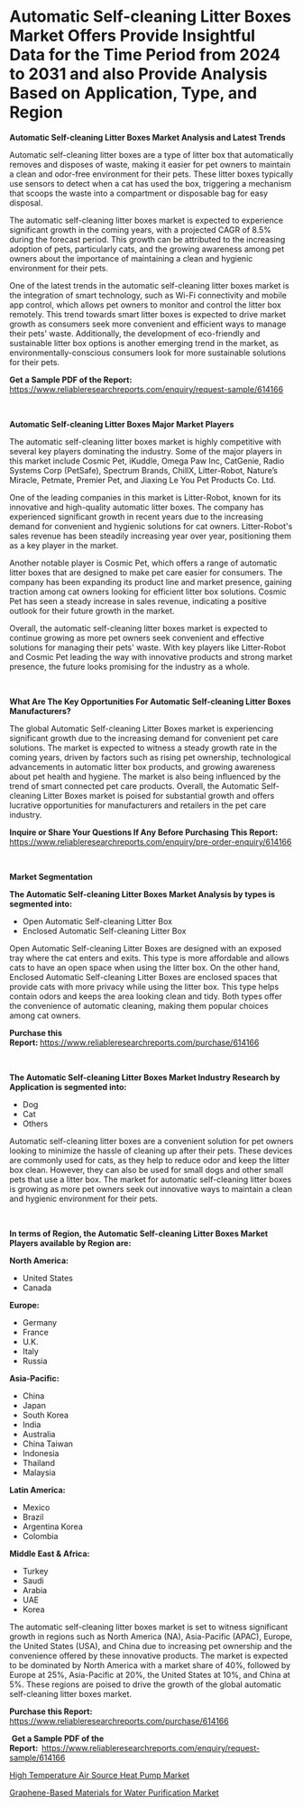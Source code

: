 <p><h1>Automatic Self-cleaning Litter Boxes Market Offers Provide Insightful Data for the Time Period from 2024 to 2031 and also Provide Analysis Based on Application, Type, and Region</h1></p><p><strong>Automatic Self-cleaning Litter Boxes Market Analysis and Latest Trends</strong></p>
<p><p>Automatic self-cleaning litter boxes are a type of litter box that automatically removes and disposes of waste, making it easier for pet owners to maintain a clean and odor-free environment for their pets. These litter boxes typically use sensors to detect when a cat has used the box, triggering a mechanism that scoops the waste into a compartment or disposable bag for easy disposal.</p><p>The automatic self-cleaning litter boxes market is expected to experience significant growth in the coming years, with a projected CAGR of 8.5% during the forecast period. This growth can be attributed to the increasing adoption of pets, particularly cats, and the growing awareness among pet owners about the importance of maintaining a clean and hygienic environment for their pets.</p><p>One of the latest trends in the automatic self-cleaning litter boxes market is the integration of smart technology, such as Wi-Fi connectivity and mobile app control, which allows pet owners to monitor and control the litter box remotely. This trend towards smart litter boxes is expected to drive market growth as consumers seek more convenient and efficient ways to manage their pets' waste. Additionally, the development of eco-friendly and sustainable litter box options is another emerging trend in the market, as environmentally-conscious consumers look for more sustainable solutions for their pets.</p></p>
<p><strong>Get a Sample PDF of the Report:&nbsp;</strong> <a href="https://www.reliableresearchreports.com/enquiry/request-sample/614166">https://www.reliableresearchreports.com/enquiry/request-sample/614166</a></p>
<p>&nbsp;</p>
<p><strong>Automatic Self-cleaning Litter Boxes Major Market Players</strong></p>
<p><p>The automatic self-cleaning litter boxes market is highly competitive with several key players dominating the industry. Some of the major players in this market include Cosmic Pet, iKuddle, Omega Paw Inc, CatGenie, Radio Systems Corp (PetSafe), Spectrum Brands, ChillX, Litter-Robot, Nature’s Miracle, Petmate, Premier Pet, and Jiaxing Le You Pet Products Co. Ltd.</p><p>One of the leading companies in this market is Litter-Robot, known for its innovative and high-quality automatic litter boxes. The company has experienced significant growth in recent years due to the increasing demand for convenient and hygienic solutions for cat owners. Litter-Robot's sales revenue has been steadily increasing year over year, positioning them as a key player in the market.</p><p>Another notable player is Cosmic Pet, which offers a range of automatic litter boxes that are designed to make pet care easier for consumers. The company has been expanding its product line and market presence, gaining traction among cat owners looking for efficient litter box solutions. Cosmic Pet has seen a steady increase in sales revenue, indicating a positive outlook for their future growth in the market.</p><p>Overall, the automatic self-cleaning litter boxes market is expected to continue growing as more pet owners seek convenient and effective solutions for managing their pets' waste. With key players like Litter-Robot and Cosmic Pet leading the way with innovative products and strong market presence, the future looks promising for the industry as a whole.</p></p>
<p>&nbsp;</p>
<p><strong>What Are The Key Opportunities For Automatic Self-cleaning Litter Boxes Manufacturers?</strong></p>
<p><p>The global Automatic Self-cleaning Litter Boxes market is experiencing significant growth due to the increasing demand for convenient pet care solutions. The market is expected to witness a steady growth rate in the coming years, driven by factors such as rising pet ownership, technological advancements in automatic litter box products, and growing awareness about pet health and hygiene. The market is also being influenced by the trend of smart connected pet care products. Overall, the Automatic Self-cleaning Litter Boxes market is poised for substantial growth and offers lucrative opportunities for manufacturers and retailers in the pet care industry.</p></p>
<p><strong>Inquire or Share Your Questions If Any Before Purchasing This Report:</strong> <a href="https://www.reliableresearchreports.com/enquiry/pre-order-enquiry/614166">https://www.reliableresearchreports.com/enquiry/pre-order-enquiry/614166</a></p>
<p>&nbsp;</p>
<p><strong>Market Segmentation</strong></p>
<p><strong>The Automatic Self-cleaning Litter Boxes Market Analysis by types is segmented into:</strong></p>
<p><ul><li>Open Automatic Self-cleaning Litter Box</li><li>Enclosed Automatic Self-cleaning Litter Box</li></ul></p>
<p><p>Open Automatic Self-cleaning Litter Boxes are designed with an exposed tray where the cat enters and exits. This type is more affordable and allows cats to have an open space when using the litter box. On the other hand, Enclosed Automatic Self-cleaning Litter Boxes are enclosed spaces that provide cats with more privacy while using the litter box. This type helps contain odors and keeps the area looking clean and tidy. Both types offer the convenience of automatic cleaning, making them popular choices among cat owners.</p></p>
<p><strong>Purchase this Report:&nbsp;</strong><a href="https://www.reliableresearchreports.com/purchase/614166">https://www.reliableresearchreports.com/purchase/614166</a></p>
<p>&nbsp;</p>
<p><strong>The Automatic Self-cleaning Litter Boxes Market Industry Research by Application is segmented into:</strong></p>
<p><ul><li>Dog</li><li>Cat</li><li>Others</li></ul></p>
<p><p>Automatic self-cleaning litter boxes are a convenient solution for pet owners looking to minimize the hassle of cleaning up after their pets. These devices are commonly used for cats, as they help to reduce odor and keep the litter box clean. However, they can also be used for small dogs and other small pets that use a litter box. The market for automatic self-cleaning litter boxes is growing as more pet owners seek out innovative ways to maintain a clean and hygienic environment for their pets.</p></p>
<p>&nbsp;</p>
<p><strong>In terms of Region, the Automatic Self-cleaning Litter Boxes Market Players available by Region are:</strong></p>
<p>
    <p> <strong> North America: </strong>
        <ul>
            <li>United States</li>
            <li>Canada</li>
        </ul>
        </p> 
    <p> <strong> Europe: </strong>
        <ul>
            <li>Germany</li>
            <li>France</li>
            <li>U.K.</li>
            <li>Italy</li>
            <li>Russia</li>
        </ul>
        </p> 
    <p> <strong> Asia-Pacific: </strong>
        <ul>
            <li>China</li>
            <li>Japan</li>
            <li>South Korea</li>
            <li>India</li>
            <li>Australia</li>
            <li>China Taiwan</li>
            <li>Indonesia</li>
            <li>Thailand</li>
            <li>Malaysia</li>
        </ul>
        </p> 
    <p> <strong> Latin America: </strong>
        <ul>
            <li>Mexico</li>
            <li>Brazil</li>
            <li>Argentina Korea</li>
            <li>Colombia</li>
        </ul>
        </p> 
    <p> <strong> Middle East & Africa: </strong>
        <ul>
            <li>Turkey</li>
            <li>Saudi</li>
            <li>Arabia</li>
            <li>UAE</li>
            <li>Korea</li>
        </ul>
    </p>
    </p>
<p><p>The automatic self-cleaning litter boxes market is set to witness significant growth in regions such as North America (NA), Asia-Pacific (APAC), Europe, the United States (USA), and China due to increasing pet ownership and the convenience offered by these innovative products. The market is expected to be dominated by North America with a market share of 40%, followed by Europe at 25%, Asia-Pacific at 20%, the United States at 10%, and China at 5%. These regions are poised to drive the growth of the global automatic self-cleaning litter boxes market.</p></p>
<p><strong>Purchase this Report: </strong><a href="https://www.reliableresearchreports.com/purchase/614166">https://www.reliableresearchreports.com/purchase/614166</a></p>
<p>&nbsp;<strong>Get a Sample PDF of the Report:&nbsp;&nbsp;</strong><a href="https://www.reliableresearchreports.com/enquiry/request-sample/614166">https://www.reliableresearchreports.com/enquiry/request-sample/614166</a></p>
<p><strong></strong></p>
<p><p><a href="https://github.com/gdfhhhj/Market-Research-Report-List-3/blob/main/high-temperature-air-source-heat-pump-market.md">High Temperature Air Source Heat Pump Market</a></p><p><a href="https://github.com/julyju69/Market-Research-Report-List-2/blob/main/graphene-based-materials-for-water-purification-market.md">Graphene-Based Materials for Water Purification Market</a></p></p>